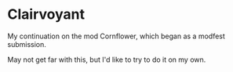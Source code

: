 # Clairvoyant

My continuation on the mod Cornflower, which began as a modfest submission.

May not get far with this, but I'd like to try to do it on my own.

